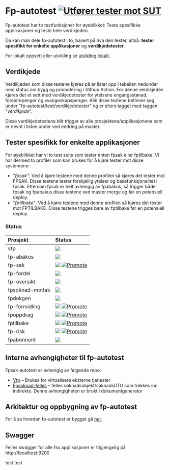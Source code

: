 # Fp-autotest [![Utfører tester mot SUT](https://github.com/navikt/fp-autotest/actions/workflows/trigger.yml/badge.svg?branch=master)](https://github.com/navikt/fp-autotest/actions/workflows/trigger.yml)
Fp-autotest har to testfunksjoner for øyeblikket: Teste spesifikke applikasjoner og teste hele verdikjeden.

Da kan man dele fp-autotest i to, basert på hva den tester, altså: **tester spesifikk for enkelte applikasjoner** og **verdikjedetester**.

For lokalt oppsett eller utvikling se [utvikling lokalt](docs/utvikleroppsett/README.md).

## Verdikjede 
Verdikjeden som disse testene kjøres på er listet opp i tabellen nedunder med status om bygg og promotering i Github Action. 
For denne verdikjeden kjøres det et sett med verdikjedetester for ytelsene engangsstønad, foreldrepenger og svangeskapspenger. 
Alle disse testene befinner seg under "fp-autotest/test/verdikjedetester" og er ellers tagget med taggen "_verdikjede_".

Disse verdikjedetestene blir trigget av alle prosjektene/applikasjonene som er nevnt i listen under ved endring på master.

## Tester spesifikk for enkelte applikasjoner
For øyeblikket har vi to test suits som tester enten fpsak eller fptilbake. Vi har dermed to profiler som kan brukes for å kjøre tester mot disse systemene:

* "_fpsak_": Ved å kjøre testene med denne profilen så kjøres det tester mot FPSAK. Disse testene tester forskjellig ytelser og basefunksjonalitet i fpsak. Ettersom fpsak er helt avhengig av fpabakus, så trigger både fpsak og fpabakus disse testene ved master merge og før en potensiell deploy.
* "_fptilbake_": Ved å kjøre testene med denne profilen så kjøres det tester mot FPTILBAKE. Disse testene trigges bare av fptilbake før en potensiell deploy. 


### Status
| Prosjekt          | Status                                                                                                                                                                                                                                                                                                                                         |
|:------------------|:-----------------------------------------------------------------------------------------------------------------------------------------------------------------------------------------------------------------------------------------------------------------------------------------------------------------------------------------------|
| vtp               | [![](https://github.com/navikt/vtp/workflows/Bygg%20og%20deploy/badge.svg)](https://github.com/navikt/vtp/actions?query=workflow%3A%22Bygg+og+deploy%22)                                                                                                                                                                                       |
| fp-abakus         | [![](https://github.com/navikt/fp-abakus/workflows/Bygg%20og%20deploy/badge.svg)](https://github.com/navikt/fp-abakus/actions?query=workflow%3A%22Bygg+og+deploy%22)                                                                                                                                                                           |
| fp-sak            | [![](https://github.com/navikt/fp-sak/actions/workflows/build.yml/badge.svg)](https://github.com/navikt/fp-sak/actions/workflows/build.yml) [![Promote](https://github.com/navikt/fp-sak/actions/workflows/promote.yml/badge.svg)](https://github.com/navikt/fp-sak/actions/workflows/promote.yml)                                             |
| fp-fordel         | [![](https://github.com/navikt/fpfordel/actions/workflows/build.yml/badge.svg)](https://github.com/navikt/fpfordel/actions/workflows/build.yml)                                                                                                                                                                                                |
| fp-oversikt       | [![](https://github.com/navikt/fp-oversikt/actions/workflows/build.yml/badge.svg)](https://github.com/navikt/fpoversikt/actions/workflows/build.yml)                                                                                                                                                                                           |
| fpsoknad-mottak   | [![](https://github.com/navikt/fpsoknad-mottak/actions/workflows/build.yml/badge.svg)](https://github.com/navikt/fpsoknad-mottak/actions/workflows/build.yml)                                                                                                                                                                                  |
| fpdokgen          | [![](https://github.com/navikt/fp-dokgen/actions/workflows/build.yml/badge.svg)](https://github.com/navikt/fp-dokgen/actions/workflows/build.yml)                                                                                                                                                                                              |
| fp-formidling     | [![](https://github.com/navikt/fp-formidling/workflows/Bygg%20og%20deploy/badge.svg)](https://github.com/navikt/fp-formidling/actions?query=workflow%3A%22Bygg+og+deploy%22) [![Promote](https://github.com/navikt/fp-formidling/workflows/Promote/badge.svg)](https://github.com/navikt/fp-formidling/actions?query=workflow%3APromote)       |
| fpoppdrag         | [![](https://github.com/navikt/fpoppdrag/workflows/Bygg%20og%20deploy/badge.svg)](https://github.com/navikt/fpoppdrag/actions?query=workflow%3A%22Bygg+og+deploy%22) [![Promote](https://github.com/navikt/fpoppdrag/workflows/Promote/badge.svg)](https://github.com/navikt/fpoppdrag/actions?query=workflow%3APromote)                       |
| fptilbake         | [![](https://github.com/navikt/fptilbake/workflows/Bygg%20og%20deploy%20Fptilbake/badge.svg)](https://github.com/navikt/fptilbake/actions?query=workflow%3A%22Bygg+og+deploy+Fptilbake%22) [![Promote](https://github.com/navikt/fptilbake/workflows/Promote/badge.svg)](https://github.com/navikt/fptilbake/actions?query=workflow%3APromote) |
| fp-risk           | [![](https://github.com/navikt/fp-risk/workflows/Bygg%20og%20deploy/badge.svg)](https://github.com/navikt/fp-risk/actions?query=workflow%3A%22Bygg+og+deploy%22) [![Promote](https://github.com/navikt/fp-risk/workflows/Promote/badge.svg)](https://github.com/navikt/fp-risk/actions?query=workflow%3APromote)                               |
| fpabonnent        | [![](https://github.com/navikt/fpabonnent/actions/workflows/build.yml/badge.svg)](https://github.com/navikt/fpabonnent/actions/workflows/build.yml)                                                                                                                                                                                            |

## Interne avhengigheter til fp-autotest
Fpsak-autotest er avhengig av følgende repo:
* [Vtp](https://github.com/navikt/vtp) – Brukes for virtualisere eksterne tjenester
* [Fpsoknad-felles](https://github.com/navikt/fpsoknad-felles) – felles søknadsobjekt/søknadsDTO som trekkes inn indirekte. Denne avhengigheten er brukt i dokumentgenerator


## Arkitektur og oppbygning av fp-autotest
For å se hvordan fp-autotest er bygget gå [her](docs/arkitektur.md).

## Swagger
Felles swagger for alle fss applikasjoner er tilgjengelig på http://localhost:9200

test
test
